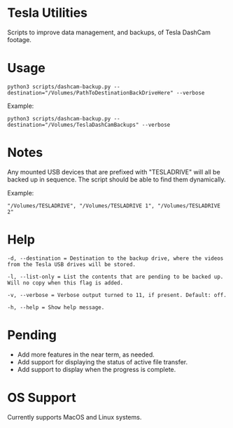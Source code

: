 # Tesla Utilities

Scripts to improve data management, and backups, of Tesla DashCam footage.

# Usage

```
python3 scripts/dashcam-backup.py --destination="/Volumes/PathToDestinationBackDriveHere" --verbose
```

Example:

```
python3 scripts/dashcam-backup.py --destination="/Volumes/TeslaDashCamBackups" --verbose
```

# Notes

Any mounted USB devices that are prefixed with "TESLADRIVE" will all be backed up in sequence. The script should be able to find them dynamically.

Example:

```
"/Volumes/TESLADRIVE", "/Volumes/TESLADRIVE 1", "/Volumes/TESLADRIVE 2"
```

# Help

```
-d, --destination = Destination to the backup drive, where the videos from the Tesla USB drives will be stored.

-l, --list-only = List the contents that are pending to be backed up. Will no copy when this flag is added.

-v, --verbose = Verbose output turned to 11, if present. Default: off.

-h, --help = Show help message.
```

# Pending

* Add more features in the near term, as needed.
* Add support for displaying the status of active file transfer.
* Add support to display when the progress is complete.

# OS Support

Currently supports MacOS and Linux systems.
